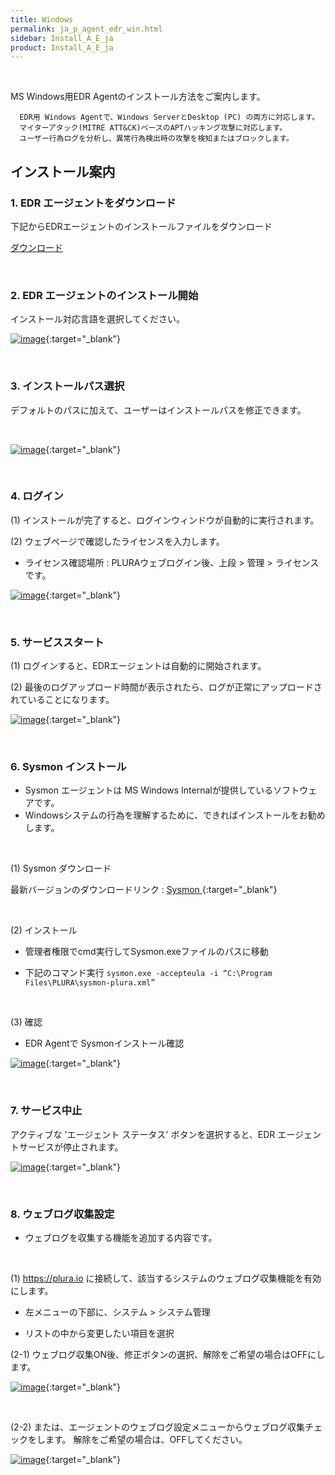 ```yaml
---
title: Windows
permalink: ja_p_agent_edr_win.html
sidebar: Install_A_E_ja
product: Install_A_E_ja
---
```


<br />

MS Windows用EDR Agentのインストール方法をご案内します。

      EDR用 Windows Agentで、Windows ServerとDesktop (PC) の両方に対応します。
      マイターアタック(MITRE ATT&CK)ベースのAPTハッキング攻撃に対応します。
      ユーザー行為ログを分析し、異常行為検出時の攻撃を検知またはブロックします。

## インストール案内

<!-- 샘플 : __1.1 파일 다운로드__ -->

### 1. EDR エージェントをダウンロード

下記からEDRエージェントのインストールファイルをダウンロード

[ダウンロード](https://repo.plura.io/v4/agent/win/PluraSetup.exe)

<br />

### 2. EDR エージェントのインストール開始

インストール対応言語を選択してください。

[![image](/docs/images/ja/EDR/Install_Agents/Agent/install1.PNG)](/docs/images/ja/EDR/Install_Agents/Agent/install1.PNG){:target="_blank"}

<br />

### 3. インストールパス選択

デフォルトのパスに加えて、ユーザーはインストールパスを修正できます。

<br />

[![image](/docs/images/ja/EDR/Install_Agents/Agent/install2.PNG)](/docs/images/ja/EDR/Install_Agents/Agent/install2.PNG){:target="_blank"}

<br />

### 4. ログイン

(1) インストールが完了すると、ログインウィンドウが自動的に実行されます。

(2) ウェブページで確認したライセンスを入力します。
- ライセンス確認場所 : PLURAウェブログイン後、上段 > 管理 > ライセンスです。

[![image](/docs/images/ja/EDR/Install_Agents/Agent/install3.PNG)](/docs/images/ja/EDR/Install_Agents/Agent/install3.PNG){:target="_blank"}

<br />

### 5. サービススタート

(1) ログインすると、EDRエージェントは自動的に開始されます。

(2) 最後のログアップロード時間が表示されたら、ログが正常にアップロードされていることになります。

[![image](/docs/images/ja/EDR/Install_Agents/Agent/install4.PNG)](/docs/images/ja/EDR/Install_Agents/Agent/install4.PNG){:target="_blank"}

<br />

### 6. Sysmon インストール

* Sysmon エージェントは MS Windows Internalが提供しているソフトウェアです。
* Windowsシステムの行為を理解するために、できればインストールをお勧めします。

<br />

(1) Sysmon ダウンロード

最新バージョンのダウンロードリンク : [ Sysmon ](https://learn.microsoft.com/en-us/sysinternals/downloads/sysmon){:target="_blank"}

<br />

(2) インストール

* 管理者権限でcmd実行してSysmon.exeファイルのパスに移動

* 下記のコマンド実行
`sysmon.exe -accepteula -i “C:\Program Files\PLURA\sysmon-plura.xml”`

<br />

(3) 確認

* EDR Agentで Sysmonインストール確認

[![image](/docs/images/ja/EDR/Install_Agents/Agent/install5.PNG)](/docs/images/ja/EDR/Install_Agents/Agent/install5.PNG){:target="_blank"}

<br />

### 7. サービス中止

アクティブな 'エージェント ステータス' ボタンを選択すると、EDR エージェントサービスが停止されます。

<!-- [![image](/docs/images/Ins_G/Agent_W/Agent_W_5.png)](/docs/images/Ins_G/Agent_W/Agent_W_5.png){:target="_blank"} -->

[![image](/docs/images/ja/EDR/Install_Agents/Agent/install6.PNG)](/docs/images/ja/EDR/Install_Agents/Agent/install6.PNG){:target="_blank"}

<br />

### 8. ウェブログ収集設定

* ウェブログを収集する機能を追加する内容です。

<br />

(1) <font color='dodgerblue'> https://plura.io </font> に接続して、該当するシステムのウェブログ収集機能を有効にします。

* 左メニューの下部に、システム > システム管理

* リストの中から変更したい項目を選択

(2-1) ウェブログ収集ON後、修正ボタンの選択、解除をご希望の場合はOFFにします。

[![image](/docs/images/ja/EDR/Install_Agents/Agent/install7.PNG)](/docs/images/ja/EDR/Install_Agents/Agent/install7.PNG){:target="_blank"}

<br />

(2-2) または、エージェントのウェブログ設定メニューからウェブログ収集チェックをします。 解除をご希望の場合は、OFFしてください。

[![image](/docs/images/ja/EDR/Install_Agents/Agent/install8.PNG)](/docs/images/ja/EDR/Install_Agents/Agent/install8.PNG){:target="_blank"}

<br />

<!--
## Step 3

__자동 업데이트 기능__

PLURA V5 Agent 자동 업데이트 기능을 사용하시려면 환경설정 탭으로 이동하여 자동업데이트 체크박스에 체크 되어있는지 확인합니다. 기본값은 체크 상태입니다.

[![image](/docs/images/Ins_G/Ins_EDR/002.png)](/docs/images/Ins_G/Ins_EDR/002.png){:target="_blank"}

<br>



## Step 4

__업데이트 확인__

PLURA V5 Agent의 업데이트 버전은 C:\Program Files\PLURA 경로에서 확인 하실 수 있습니다.

**ex)PLURAService 버전 확인**

[![image](/docs/images/Ins_G/Ins_EDR/003.png){: width="800" }](/docs/images/Ins_G/Ins_EDR/003.png){:target="_blank"}

<br>

[![image](/docs/images/Ins_G/Ins_EDR/004.png)](/docs/images/Ins_G/Ins_EDR/004.png){:target="_blank"}

<br>

-->


<!-- 주석 Sample
-->



<!--
######### 삭제된 내용
## Windows Agent 설치 영상

<style>.embed-container { position: relative; padding-bottom: 56.25%; height: 0; overflow: hidden; max-width: 100%; } .embed-container iframe, .embed-container object, .embed-container embed { position: absolute; top: 0; left: 0; width: 100%; height: 100%; }</style><div class='embed-container'><iframe src='https://www.youtube.com/embed/kKLL_sP9w9c' frameborder='0' allowfullscreen></iframe></div>

## 웹로그 수집 설정 영상
<style>.embed-container { position: relative; padding-bottom: 56.25%; height: 0; overflow: hidden; max-width: 100%; } .embed-container iframe, .embed-container object, .embed-container embed { position: absolute; top: 0; left: 0; width: 100%; height: 100%; }</style><div class='embed-container'><iframe src='https://www.youtube.com/embed/kKLL_sP9w9c' frameborder='0' allowfullscreen></iframe></div>
-->

